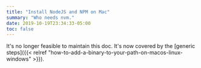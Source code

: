 ```yaml
---
title: "Install NodeJS and NPM on Mac"
summary: "Who needs nvm."
date: 2019-10-19T23:34:33-05:00
toc: false
---
```


It's no longer feasible to maintain this doc. It's now covered by the [generic steps]({{< relref "how-to-add-a-binary-to-your-path-on-macos-linux-windows" >}}).
